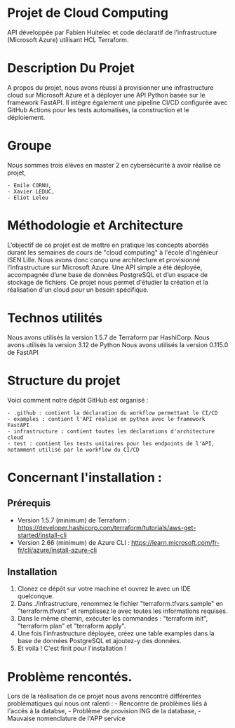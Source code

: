 # Projet de Cloud Computing

API développée par Fabien Huitelec et code déclaratif de l'infrastructure (Microsoft Azure) utilisant HCL Terraform.

# Description Du Projet 

A propos du projet, nous avons réussi à provisionner une infrastructure cloud sur Microsoft Azure et à déployer une API Python basée sur le framework FastAPI. Il intègre également une pipeline CI/CD configurée avec GitHub Actions pour les tests automatisés, la construction et le déploiement.

# Groupe 

Nous sommes trois élèves en master 2 en cybersécurité à avoir réalisé ce projet, 

    - Emile CORNU, 
    - Xavier LEDUC,
    - Eliot Leleu

# Méthodologie et Architecture 

L’objectif de ce projet est de mettre en pratique les concepts abordés durant les semaines de cours de "cloud computing" à l'école d'ingénieur ISEN Lille. Nous avons donc conçu une architecture et provisionné l’infrastructure sur Microsoft Azure. Une API simple a été déployée, accompagnée d’une base de données PostgreSQL et d’un espace de stockage de fichiers. Ce projet nous permet d'étudier la création et la réalisation d'un cloud pour un besoin spécifique.

# Technos utilités

Nous avons utilisés la version 1.5.7 de Terraform par HashiCorp. 
Nous avons utilisés la version 3.12 de Python 
Nous avons utilisés la version 0.115.0 de FastAPI 

# Structure du projet 

Voici comment notre dépôt GitHub est organisé :

    - .github : contient la déclaration du workflow permettant le CI/CD
    - examples : contient l'API réalisé en python avec le framework FastAPI
    - infrastructure : contient toutes les déclarations d'architecture cloud
    - test : contient les tests unitaires pour les endpoints de l'API, notamment utilisé par le workflow du CI/CD

# Concernant l'installation : 

## Prérequis 

- Version 1.5.7 (minimum) de Terraform : https://developer.hashicorp.com/terraform/tutorials/aws-get-started/install-cli
- Version 2.66 (minimum) de Azure CLI : https://learn.microsoft.com/fr-fr/cli/azure/install-azure-cli

## Installation

1. Clonez ce dépôt sur votre machine et ouvrez le avec un IDE quelconque. 
2. Dans ./infrastructure, renommez le fichier "terraform.tfvars.sample" en "terraform.tfvars" et remplissez le avec toutes les informations requises.  
3. Dans le même chemin, exécuter les commandes : "terraform init", "terraform plan" et "terraform apply".
4. Une fois l’infrastructure déployée, créez une table examples dans la base de données PostgreSQL et ajoutez-y des données. 
5. Et voila ! C'est finit pour l'installation !


# Problème rencontés. 

Lors de la réalisation de ce projet nous avons rencontré différentes problématiques qui nous ont ralenti : 
    - Rencontre de problèmes liés à l'accés à la databse, 
    - Problème de provision ING de la database, 
    - Mauvaise nomenclature de l'APP service 
